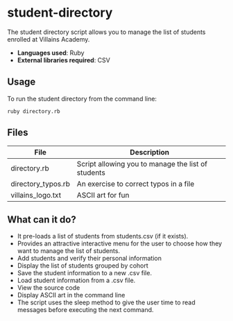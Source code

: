 # student-directory

The student directory script allows you to manage the list of students enrolled at Villains Academy. 

* **Languages used**: Ruby
* **External libraries required**: CSV

## Usage

To run the student directory from the command line:
```shell
ruby directory.rb
```

## Files

| File    | Description |
| ----------- | ----------- |
| directory.rb  | Script allowing you to manage the list of students      |
| directory_typos.rb   | An exercise to correct typos in a file  |
| villains_logo.txt   | ASCII art for fun       |

## What can it do?
* It pre-loads a list of students from students.csv (if it exists). 
* Provides an attractive interactive menu for the user to choose how they want to manage the list of students. 
* Add students and verify their personal information
* Display the list of students grouped by cohort
* Save the student information to a new .csv file.
* Load student information from a .csv file.
* View the source code
* Display ASCII art in the command line
* The script uses the sleep method to give the user time to read messages before executing the next command.